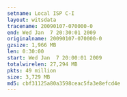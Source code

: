 ```yaml
---
setname: Local ISP C-I
layout: witsdata
tracename: 20090107-070000-0
end: Wed Jan  7 20:30:01 2009
originalname: 20090107-070000-0
gzsize: 1,966 MB
len: 0:30:00
start: Wed Jan  7 20:00:01 2009
totalwirelen: 27,294 MB
pkts: 49 million
size: 3,729 MB
md5: cbf31125a80a3598ceac5fa3e8efcd4e
---
```

